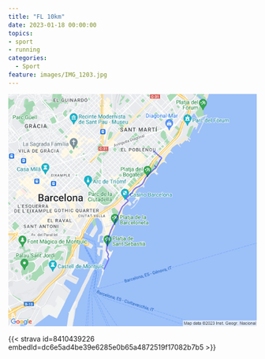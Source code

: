```yaml
---
title: "FL 10km"
date: 2023-01-18 00:00:00
topics:
- sport
- running
categories:
  - Sport
feature: images/IMG_1203.jpg
---
```


<!--more-->

![](images/20230118-activity-map.png)

{{< strava id=8410439226 embedId=dc6e5ad4be39e6285e0b65a4872519f17082b7b5 >}}
